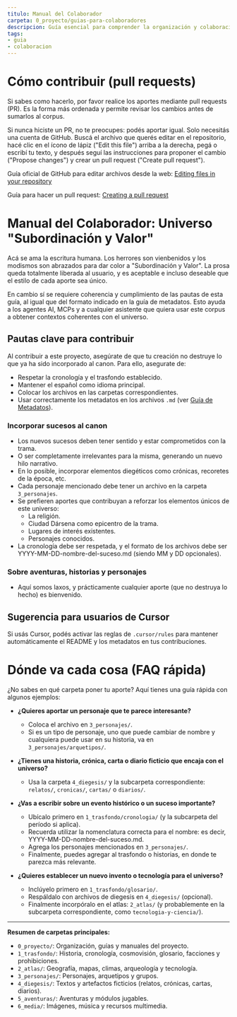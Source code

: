 ```yaml
---
titulo: Manual del Colaborador
carpeta: 0_proyecto/guias-para-colaboradores
descripcion: Guía esencial para comprender la organización y colaboración en el proyecto SyV.
tags:
- guia
- colaboracion
---
```


# Cómo contribuir (pull requests)

Si sabes como hacerlo, por favor realice los aportes mediante pull requests (PR). Es la forma más ordenada y permite revisar los cambios antes de sumarlos al corpus.

Si nunca hiciste un PR, no te preocupes: podés aportar igual. Solo necesitás una cuenta de GitHub. Buscá el archivo que querés editar en el repositorio, hacé clic en el ícono de lápiz ("Edit this file") arriba a la derecha, pegá o escribí tu texto, y después seguí las instrucciones para proponer el cambio ("Propose changes") y crear un pull request ("Create pull request").


Guía oficial de GitHub para editar archivos desde la web: [Editing files in your repository](https://docs.github.com/en/repositories/working-with-files/managing-files/editing-files)


Guía para hacer un pull request: [Creating a pull request](https://docs.github.com/en/pull-requests/collaborating-with-pull-requests/proposing-changes-to-your-work-with-pull-requests/creating-a-pull-request)


# Manual del Colaborador: Universo "Subordinación y Valor"

Acá se ama la escritura humana. Los herrores son vienbenidos y los modismos son abrazados para dar color a "Subordinación y Valor". La prosa queda totalmente liberada al usuario, y es aceptable e incluso deseable que el estilo de cada aporte sea único.

En cambio sí se requiere coherencia y cumplimiento de las pautas de esta guía, al igual que del formato indicado en la guía de metadatos. Esto ayuda a los agentes AI, MCPs y a cualquier asistente que quiera usar este corpus a obtener contextos coherentes con el universo.

## Pautas clave para contribuir

Al contribuir a este proyecto, asegúrate de que tu creación no destruye lo que ya ha sido incorporado al canon. Para ello, asegurate de:

- Respetar la cronología y el trasfondo establecido.
- Mantener el español como idioma principal.
- Colocar los archivos en las carpetas correspondientes.
- Usar correctamente los metadatos en los archivos `.md` (ver [Guía de Metadatos](guia-de-metadatos.md)).

### Incorporar sucesos al canon

- Los nuevos sucesos deben tener sentido y estar comprometidos con la trama.
- O ser completamente irrelevantes para la misma, generando un nuevo hilo narrativo.
- En lo posible, incorporar elementos diegéticos como crónicas, recoretes de la época, etc.
- Cada personaje mencionado debe tener un archivo en la carpeta `3_personajes`.
- Se prefieren aportes que contribuyan a reforzar los elementos únicos de este universo:
    - La religión.
    - Ciudad Dársena como epicentro de la trama.
    - Lugares de interés existentes.
    - Personajes conocidos.
- La cronología debe ser respetada, y el formato de los archivos debe ser YYYY-MM-DD-nombre-del-suceso.md (siendo MM y DD opcionales).

### Sobre aventuras, historias y personajes

- Aquí somos laxos, y prácticamente cualquier aporte (que no destruya lo hecho) es bienvenido.

## Sugerencia para usuarios de Cursor

Si usás Cursor, podés activar las reglas de `.cursor/rules` para mantener automáticamente el README y los metadatos en tus contribuciones.

# Dónde va cada cosa (FAQ rápida)

¿No sabes en qué carpeta poner tu aporte? Aquí tienes una guía rápida con algunos ejemplos:

- **¿Quieres aportar un personaje que te parece interesante?**
  - Coloca el archivo en `3_personajes/`.
  - Si es un tipo de personaje, uno que puede cambiar de nombre y cualquiera puede usar en su historia, va en `3_personajes/arquetipos/`.

- **¿Tienes una historia, crónica, carta o diario ficticio que encaja con el universo?**
  - Usa la carpeta `4_diegesis/` y la subcarpeta correspondiente: `relatos/`, `cronicas/`, `cartas/` o `diarios/`.

- **¿Vas a escribir sobre un evento histórico o un suceso importante?**
  - Ubícalo primero en `1_trasfondo/cronologia/` (y la subcarpeta del período si aplica).
  - Recuerda utilizar la nomenclatura correcta para el nombre: es decir, YYYY-MM-DD-nombre-del-suceso.md.
  - Agrega los personajes mencionados en `3_personajes/`.
  - Finalmente, puedes agregar al trasfondo o historias, en donde te parezca más relevante.

- **¿Quieres establecer un nuevo invento o tecnología para el universo?**
  - Inclúyelo primero en `1_trasfondo/glosario/`.
  - Respáldalo con archivos de diegesis en `4_diegesis/` (opcional).
  - Finalmente incorpóralo en el atlas: `2_atlas/` (y probablemente en la subcarpeta correspondiente, como `tecnologia-y-ciencia/`).

---

**Resumen de carpetas principales:**

- `0_proyecto/`: Organización, guías y manuales del proyecto.
- `1_trasfondo/`: Historia, cronología, cosmovisión, glosario, facciones y prohibiciones.
- `2_atlas/`: Geografía, mapas, climas, arqueología y tecnología.
- `3_personajes/`: Personajes, arquetipos y grupos.
- `4_diegesis/`: Textos y artefactos ficticios (relatos, crónicas, cartas, diarios).
- `5_aventuras/`: Aventuras y módulos jugables.
- `6_media/`: Imágenes, música y recursos multimedia.